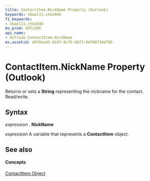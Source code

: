 ```yaml
---
title: ContactItem.NickName Property (Outlook)
keywords: vbaol11.chm1046
f1_keywords:
- vbaol11.chm1046
ms.prod: OUTLOOK
api_name:
- Outlook.ContactItem.NickName
ms.assetid: d970aad5-0197-8cf5-b6f1-8d768734d785
---
```



# ContactItem.NickName Property (Outlook)

Returns or sets a  **String** representing the nickname for the contact. Read/write.


## Syntax

 _expression_ . **NickName**

 _expression_ A variable that represents a **ContactItem** object.


## See also


#### Concepts


[ContactItem Object](contactitem-object-outlook.md)

